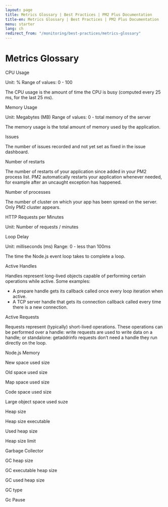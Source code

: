 ```yaml
---
layout: page
title: Metrics Glossary | Best Practices | PM2 Plus Documentation
title-en: Metrics Glossary | Best Practices | PM2 Plus Documentation
menu: starter
lang: ch
redirect_from: "/monitoring/best-practices/metrics-glossary"
---
```


# Metrics Glossary

CPU Usage

Unit: %
Range of values: 0 - 100

The CPU usage is the amount of time the CPU is busy (computed every 25 ms, for the last 25 ms).

Memory Usage

Unit: Megabytes (MB)
Range of values: 0 - total memory of the server

The memory usage is the total amount of memory used by the application.

Issues

The number of issues recorded and not yet set as fixed in the issue dashboard.

Number of restarts

The number of restarts of your application since added in your PM2 process list. PM2 automatically restarts your application whenever needed, for example after an uncaught exception has happened.

Number of processes

The number of cluster on which your app has been spread on the server. Only PM2 cluster appears. 

HTTP Requests per Minutes

Unit: Number of requests / minutes

Loop Delay

Unit: milliseconds (ms)
Range: 0 - less than 100ms

The time the Node.js event loop takes to complete a loop.


Active Handles

Handles represent long-lived objects capable of performing certain operations while active. Some examples:

- A prepare handle gets its callback called once every loop iteration when active.
- A TCP server handle that gets its connection callback called every time there is a new connection.

Active Requests

Requests represent (typically) short-lived operations. These operations can be performed over a handle: write requests are used to write data on a handle; or standalone: getaddrinfo requests don’t need a handle they run directly on the loop.

Node.js Memory

New space used size

Old space used size

Map space used size

Code space used size

Large object space used suze

Heap size

Heap size executable

Used heap size

Heap size limit

Garbage Collector

GC heap size

GC executable heap size

GC used heap size

GC type

Gc Pause
